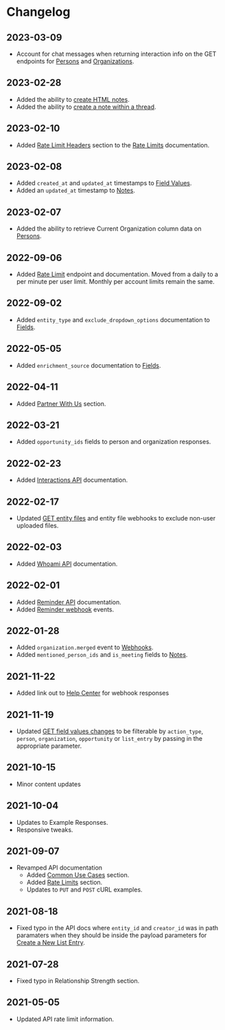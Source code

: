 # Changelog

## 2023-03-09

- Account for chat messages when returning interaction info on the GET endpoints for [Persons](#persons) and [Organizations](#organizations).

## 2023-02-28

- Added the ability to [create HTML notes](#create-a-new-note).
- Added the ability to [create a note within a thread](#create-a-new-note).

## 2023-02-10

- Added [Rate Limit Headers](#rate-limit-headers) section to the [Rate Limits](#rate-limits) documentation.

## 2023-02-08

- Added `created_at` and `updated_at` timestamps to [Field Values](#field-values).
- Added an `updated_at` timestamp to [Notes](#notes).

## 2023-02-07

- Added the ability to retrieve Current Organization column data on [Persons](#persons).

## 2022-09-06

- Added [Rate Limit](#rate-limit) endpoint and documentation. Moved from a daily to a per minute per user limit. Monthly per account limits remain the same.

## 2022-09-02

- Added `entity_type` and `exclude_dropdown_options` documentation to [Fields](#fields).

## 2022-05-05

- Added `enrichment_source` documentation to [Fields](#fields).

## 2022-04-11

- Added [Partner With Us](#partner-with-us) section.

## 2022-03-21

- Added `opportunity_ids` fields to person and organization responses.

## 2022-02-23

- Added [Interactions API](#interactions) documentation.

## 2022-02-17

- Updated [GET entity files](#get-all-files) and entity file webhooks to exclude non-user uploaded files.

## 2022-02-03

- Added [Whoami API](#whoami) documentation.

## 2022-02-01

- Added [Reminder API](#reminders) documentation.
- Added [Reminder webhook](/#webhooks) events.

## 2022-01-28

- Added `organization.merged` event to [Webhooks](#webhooks).
- Added `mentioned_person_ids` and `is_meeting` fields to [Notes](#notes).

## 2021-11-22

- Added link out to <a href="https://support.affinity.co/hc/en-us/articles/4413976035085-Webhook-Responses">Help Center</a> for webhook responses

## 2021-11-19

- Updated [GET field values changes](#get-field-values-changes) to be filterable by `action_type`, `person`, `organization`, `opportunity` or `list_entry` by passing in the appropriate parameter.

## 2021-10-15

- Minor content updates

## 2021-10-04

- Updates to Example Responses.
- Responsive tweaks.

## 2021-09-07

- Revamped API documentation
  - Added [Common Use Cases](#common-use-cases) section.
  - Added [Rate Limits](#rate-limits) section.
  - Updates to `PUT` and `POST` cURL examples.

## 2021-08-18

- Fixed typo in the API docs where `entity_id` and `creator_id` was in path paramaters when they should be inside the payload parameters for [Create a New List Entry](#create-a-new-list-entry).

## 2021-07-28

- Fixed typo in Relationship Strength section.

## 2021-05-05

- Updated API rate limit information.
